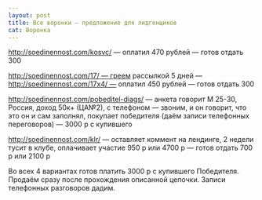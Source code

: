 ```yaml
---
layout: post
title: Все воронки — предложение для лидгенщиков
cat: Воронка
---
```


http://soedinennost.com/kosvc/ — оплатил 470 рублей — готов отдать 300

http://soedinennost.com/17/ — греем рассылкой 5 дней — http://soedinennost.com/17x4/ — оплатил 450 рублей — готов отдать 300

http://soedinennost.com/pobeditel-diags/ — анкета говорит М 25-30, Россия, доход 50к+ (ЦА№2), с телефоном — звоним, и он говорит, что это он и сам заполнял, покупает победителя (даём записи телефонных переговоров) — 3000 р с купившего

http://soedinennost.com/klr/ — оставляет коммент на лендинге, 2 недели тусит в клубе, оплачивает участие 950 р или 4700 р — готов отдать 700 р или 2100 р

Во всех 4 вариантах готов платить 3000 р с купившего Победителя. Продаём сразу после прохождения описанной цепочки. Записи телефонных разговоров дадим.